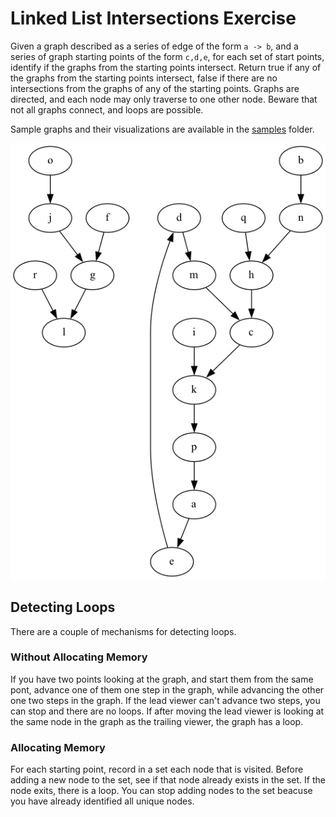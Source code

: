 # Linked List Intersections Exercise

Given a graph described as a series of edge of the form `a -> b`, and a series of graph starting points of the form `c,d,e`, for each set of start points, identify if the graphs from the starting points intersect. Return true if any of the graphs from the starting points intersect, false if there are no intersections from the graphs of any of the starting points. Graphs are directed, and each node may only traverse to one other node.  Beware that not all graphs connect, and loops are possible.

Sample graphs and their visualizations are available in the [samples](samples/) folder.

![Example Graph](samples/graphG.png)

## Detecting Loops

There are a couple of mechanisms for detecting loops.

### Without Allocating Memory

If you have two points looking at the graph, and start them from the same pont, advance one of them one step in the graph, while advancing the other one two steps in the graph. If the lead viewer can't advance two steps, you can stop and there are no loops.  If after moving the lead viewer is looking at the same node in the graph as the trailing viewer, the graph has a loop.

### Allocating Memory

For each starting point, record in a set each node that is visited. Before adding a new node to the set, see if that node already exists in the set. If the node exits, there is a loop. You can stop adding nodes to the set beacuse you have already identified all unique nodes.
